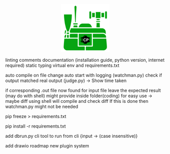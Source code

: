 <p align="center">
  <img src="./docs/CP-Parse-Kit.png" style="width: 30%" />
</p>


linting
comments
documentation (installation guide, python version, internet required)
static typing
virtual env and requirements.txt


auto compile on file change auto start with logging (watchman.py)
check if output matched real output (judge.py) -> Show time taken

if corresponding .out file now found for input file leave the expected result (may do with shell) might provide inside folder(coding) for easy use -> maybe diff using shell will compile and check diff
If this is done then watchman.py might not be needed



pip freeze > requirements.txt

pip install -r requirements.txt

add dbrun.py cli tool to run from cli  {input -> (case insensitive)}

add drawio roadmap
new plugin system
